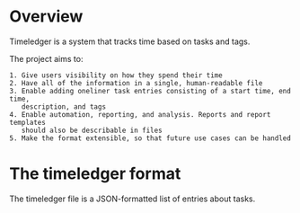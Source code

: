 # Overview

Timeledger is a system that tracks time based on tasks and tags.

The project aims to:

    1. Give users visibility on how they spend their time
    2. Have all of the information in a single, human-readable file
    3. Enable adding oneliner task entries consisting of a start time, end time,
       description, and tags
    4. Enable automation, reporting, and analysis. Reports and report templates
       should also be describable in files
    5. Make the format extensible, so that future use cases can be handled

# The timeledger format

The timeledger file is a JSON-formatted list of entries about tasks.
